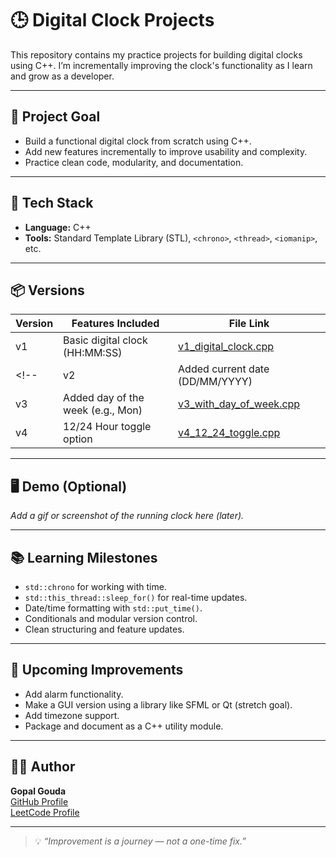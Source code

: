 # 🕒 Digital Clock Projects

This repository contains my practice projects for building digital clocks using C++. I’m incrementally improving the clock's functionality as I learn and grow as a developer.

---

## 📌 Project Goal

- Build a functional digital clock from scratch using C++.
- Add new features incrementally to improve usability and complexity.
- Practice clean code, modularity, and documentation.

---

## 🚀 Tech Stack

- **Language:** C++
- **Tools:** Standard Template Library (STL), `<chrono>`, `<thread>`, `<iomanip>`, etc.

---

## 📦 Versions

| Version | Features Included                    | File Link                            |
|---------|--------------------------------------|--------------------------------------|
| v1      | Basic digital clock (HH:MM:SS)       | [v1_digital_clock.cpp](v1_digital_clock.cpp) |
<!-- | v2      | Added current date (DD/MM/YYYY)      | [v2_with_date.cpp](v2_with_date.cpp) |
| v3      | Added day of the week (e.g., Mon)    | [v3_with_day_of_week.cpp](v3_with_day_of_week.cpp) |
| v4      | 12/24 Hour toggle option             | [v4_12_24_toggle.cpp](v4_12_24_toggle.cpp) | -->

---

## 🖥️ Demo (Optional)

_Add a gif or screenshot of the running clock here (later)._

---

## 📚 Learning Milestones

- `std::chrono` for working with time.
- `std::this_thread::sleep_for()` for real-time updates.
- Date/time formatting with `std::put_time()`.
- Conditionals and modular version control.
- Clean structuring and feature updates.

---

## 🧠 Upcoming Improvements

- Add alarm functionality.  
- Make a GUI version using a library like SFML or Qt (stretch goal).  
- Add timezone support.  
- Package and document as a C++ utility module.

---

## 👨‍💻 Author

**Gopal Gouda**  
[GitHub Profile](https://github.com/GopalGouda)  
[LeetCode Profile](https://leetcode.com/u/GopalGouda)

---

> 💡 _“Improvement is a journey — not a one-time fix.”_

